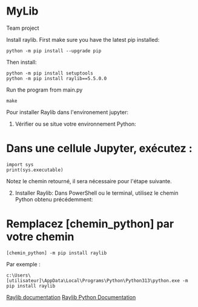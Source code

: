 # MyLib

Team project

Install raylib. First make sure you have the latest pip installed:
```
python -m pip install --upgrade pip
```

Then install:
```
python -m pip install setuptools
python -m pip install raylib==5.5.0.0
```

Run the program from main.py
```
make
```

Pour installer Raylib dans l'environement jupyter:

1. Vérifier ou se situe votre environnement Python:

# Dans une cellule Jupyter, exécutez :
```
import sys
print(sys.executable)
```
Notez le chemin retourné, il sera nécessaire pour l'étape suivante.

2. Installer Raylib:
Dans PowerShell ou le terminal, utilisez le chemin Python obtenu précédemment:
# Remplacez [chemin_python] par votre chemin
```
[chemin_python] -m pip install raylib
```

Par exemple :
```
c:\Users\[utilisateur]\AppData\Local\Programs\Python\Python313\python.exe -m pip install raylib
```


[Raylib documentation](https://www.raylib.com/cheatsheet/cheatsheet.html)
[Raylib Python Documentation](https://electronstudio.github.io/raylib-python-cffi/)
